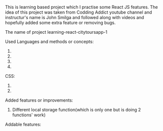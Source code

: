 This is learning based project which I practise some React JS features. The idea of this project was taken from Codding Addict youtube channel and instructur's name is John Smilga and followed along with videos and hopefully added some extra feature or removing bugs.

The name of project learning-react-citytoursapp-1

Used Languages and methods or concepts:

1.
2.
3.
4.

CSS:

1. 
2. 
 
Added features or improvements:

1. Different local storage function(which is only one but is doing 2 functions' work)

Addable features:
